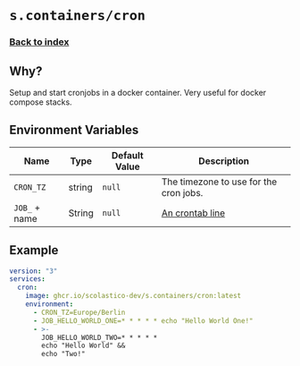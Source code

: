 # `s.containers/cron`
### [Back to index](../..)

## Why?
Setup and start cronjobs in a docker container. Very useful for docker compose stacks.

## Environment Variables
| Name          | Type   | Default Value | Description                                                    |
|---------------|--------|---------------|----------------------------------------------------------------|
| `CRON_TZ`     | string | `null`        | The timezone to use for the cron jobs.                         |
| `JOB_` + name | String | `null`        | [An crontab line](https://en.wikipedia.org/wiki/Cron#Overview) |

## Example
```yaml
version: "3"
services:
  cron:
    image: ghcr.io/scolastico-dev/s.containers/cron:latest
    environment:
      - CRON_TZ=Europe/Berlin
      - JOB_HELLO_WORLD_ONE=* * * * * echo "Hello World One!"
      - >-
        JOB_HELLO_WORLD_TWO=* * * * *
        echo "Hello World" &&
        echo "Two!"
```
